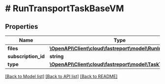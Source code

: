 # # RunTransportTaskBaseVM

## Properties

Name | Type | Description | Notes
------------ | ------------- | ------------- | -------------
**files** | [**\OpenAPI\Client\cloud\fastreport\model\RunInputFileVM[]**](RunInputFileVM.md) |  | [optional]
**subscription_id** | **string** |  | [optional]
**type** | [**\OpenAPI\Client\cloud\fastreport\model\TaskType**](TaskType.md) |  | [optional]

[[Back to Model list]](../../README.md#models) [[Back to API list]](../../README.md#endpoints) [[Back to README]](../../README.md)
